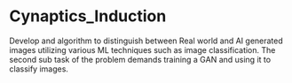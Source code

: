 # Cynaptics_Induction
Develop and algorithm to distinguish between Real world and AI generated images utilizing various ML techniques such as image classification. The second sub task of the problem demands training a GAN and using it to classify images. 
